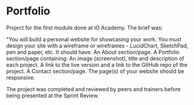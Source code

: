 # Portfolio

Project for the first module done at iO Academy.
The brief was:

"You will build a personal website for showcasing your work.
You must design your site with a wireframe or wireframes - LucidChart, SketchPad, pen and paper, etc.
It should have:
An About section/page.
A Portfolio section/page containing:
An image (screenshot), title and description of each project.
A link to the live version and a link to the GitHub repo of the project.
A Contact section/page.
The page(s) of your website should be responsive.

The project was completed and reviewed by peers and trainers before being presented at the Sprint Review.
